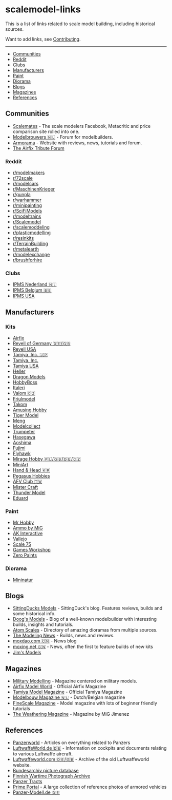 # scalemodel-links

This is a list of links related to scale model building, including historical sources.

Want to add links, see [Contributing](https://github.com/SittingDucksModels/scalemodel-links/blob/master/CONTRIBUTE.md).

--------------------
- [Communities](#Communities)
- [Reddit](#Reddit)
- [Clubs](#Clubs)
- [Manufacturers](#Manufacturers)
- [Paint](#Paint)
- [Diorama](#Diorama)
- [Blogs](#Blogs)
- [Magazines](#Magazines)
- [References](#References)



## Communities
- [Scalemates](http://www.scalemates.com/) - The scale modelers Facebook, Metacritic and price comparison site rolled into one.
- [Modelbrouwers 🇳🇱](https://modelbrouwers.nl/phpBB3/) - Forum for modelbuilders.
- [Armorama](https://www.armorama.com/) - Website with reviews, news, tutorials and forum.
- [The Airfix Tribute Forum](http://airfixtributeforum.myfastforum.org/)

### Reddit
- [r/modelmakers](https://www.reddit.com/r/modelmakers)
- [r/72scale](https://www.reddit.com/r/72scale)
- [r/modelcars](https://www.reddit.com/r/modelcars)
- [r/MaschinenKrieger](https://www.reddit.com/r/MaschinenKrieger)
- [r/gunpla](https://www.reddit.com/r/gunpla)
- [r/warhammer](https://www.reddit.com/r/warhammer)
- [r/minipainting](https://www.reddit.com/r/minipainting)
- [r/SciFiModels](https://www.reddit.com/r/SciFiModels)
- [r/modeltrains](https://www.reddit.com/r/modeltrains)
- [r/Scalemodel](https://www.reddit.com/r/Scalemodel)
- [r/scalemoddeling](https://www.reddit.com/r/scalemodelling)
- [r/plasticmodelling](https://www.reddit.com/r/plasticmodelling)
- [r/resinkits](https://www.reddit.com/r/resinkits)
- [r/TerrainBuilding](https://www.reddit.com/r/TerrainBuilding)
- [r/metalearth](https://www.reddit.com/r/metalearth)
- [r/modelexchange](https://www.reddit.com/r/modelexchange)
- [r/brushforhire](https://www.reddit.com/r/brushforhire)

### Clubs
- [IPMS Nederland 🇳🇱](https://www.ipms.nl/)
- [IPMS Belgium 🇧🇪](http://www.ipms.be/)
- [IPMS USA](http://www.ipmsusa.org/)

## Manufacturers

### Kits
- [Airfix](https://www.airfix.com/)
- [Revell of Germany 🇩🇪/🇬🇧](https://www.revell.de/)
- [Revell USA](http://www.revell.com/)
- [Tamiya, Inc. 🇯🇵](http://www.tamiya.com/japan/index.htm)
- [Tamiya, Inc.](http://www.tamiya.com/english/e-home.htm)
- [Tamiya USA](https://www.tamiyausa.com/)
- [Heller](https://www.heller.fr/en/)
- [Dragon Models](http://www.dragon-models.com/)
- [HobbyBoss](http://www.hobbyboss.com/index.php?l=en)
- [Italeri](http://www.italeri.com/)
- [Valom 🇨🇿](http://www.valom.net/)
- [Friulmodel](http://www.friulmodel.hu/en/)
- [Takom](http://www.takom-world.com/)
- [Amusing Hobby](http://www.amusinghobby.com/)
- [Tiger Model](http://www.tiger-model.com/listDirect.asp?classId=6&page=0&hl=en)
- [Meng](http://www.meng-model.com/)
- [Modelcollect](http://www.modelcollect.com/)
- [Trumpeter](http://www.trumpeter-china.com/index.php?l=en)
- [Hasegawa](http://www.hasegawa-model.co.jp/gsite/)
- [Aoshima](http://www.aoshima-bk.co.jp/en/)
- [Fujimi](https://www.fujimimokei.com/)
- [Flyhawk](http://www.flyhawkmodel.com/html/Flyhawkmodel/)
- [Mirage Hobby 🇵🇱/🇬🇧/🇩🇪/🇨🇿](http://www.mhshop.pl/)
- [MiniArt](http://www.miniart-models.com/)
- [Hand & Head 🇰🇷](https://www.handhead.co.kr/)
- [Pegasus Hobbies](http://www.pegasushobbies.net/catalog/)
- [AFV Club 🇹🇼](http://www.hobbyfan.com.tw/index-1.asp)
- [Mister Craft](http://www.mistercraft.eu/)
- [Thunder Model](http://www.thundermodel.com/)
- [Eduard](https://www.eduard.com/)

### Paint
- [Mr Hobby](http://www.mr-hobby.com/en/)
- [Ammo by MiG](http://www.migjimenez.com/en/)
- [AK Interactive](http://ak-interactive.com/v2/)
- [Vallejo](http://www.acrylicosvallejo.com/en_US/modelismo/division/3)
- [Scale 75](http://scale75.com/en/)
- [Games Workshop](https://www.games-workshop.com/en-GB/Painting-Modelling?_requestid=27143349)
- [Zero Paints](http://www.zero-paints.com/)

### Diorama
- [Mininatur](http://mininatur.de/silhouette_home.php?lang=en)

## Blogs
- [SittingDucks Models](https://sittingducksmodels.wordpress.com) - SittingDuck's blog. Features reviews, builds and some historical info.
- [Doog's Models](https://doogsmodels.com/) - Blog of a well-known modelbuilder with interesting builds, insights and tutorials.
- [Atom Scales](http://atomscales.com/dioramas) - Directory of amazing dioramas from multiple sources.
- [The Modeling News](http://www.themodellingnews.com/) - Builds, news and reviews.
- [moxdao.com 🇨🇳](http://www.moxdao.com/) - News blog
- [moxing.net 🇨🇳](http://www.moxing.net/) - News, often the first to feature builds of new kits
- [Jim's Models](https://jimsmodels.com/)

## Magazines
- [Military Modelling](http://www.militarymodelling.com) - Magazine centered on military models.
- [Airfix Model World](http://www.airfixmodelworld.com/) - Official Airfix Magazine
- [Tamiya Model Magazine](http://tamiyamodelmagazine.com/) - Official Tamiya Magazine
- [Modelbouw Magazine 🇳🇱](http://www.modelbouwmagazine.nl/) - Dutch/Belgian magazine
- [FineScale Magazine](http://www.finescale.com/) - Model magazine with lots of beginner friendly tutorials
- [The Weathering Magazine](http://www.migjimenez.com/en/35-the-weathering-magazine-publications) - Magazine by MiG Jimenez

## References
- [Panzerworld](http://www.panzerworld.com/) - Articles on everything related to Panzers
- [LuftwaffeWorld.de 🇩🇪](https://www.deutscheluftwaffe.de/) - Information on cockpits and documents relating to various Luftwaffe aircraft.
- [Luftwaffeworld.com 🇩🇪/🇬🇧](https://www.deutscheluftwaffe.com) - Archive of the old Luftwaffeworld website.
- [Bundesarchiv picture database](https://www.bild.bundesarchiv.de/)
- [Finnish Wartime Photograph Archive](http://sa-kuva.fi/webneologineng.html)
- [Panzer Tracts](http://www.panzertracts.com/)
- [Prime Portal](http://www.primeportal.net/the_battlefield_armor.htm) - A large collection of reference photos of armored vehicles
- [Panzer-Modell.de 🇩🇪](http://www.panzer-modell.de/) 
